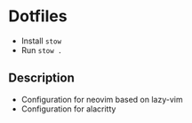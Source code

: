 # Dotfiles

- Install `stow`
- Run `stow .`

## Description

- Configuration for neovim based on lazy-vim
- Configuration for alacritty
